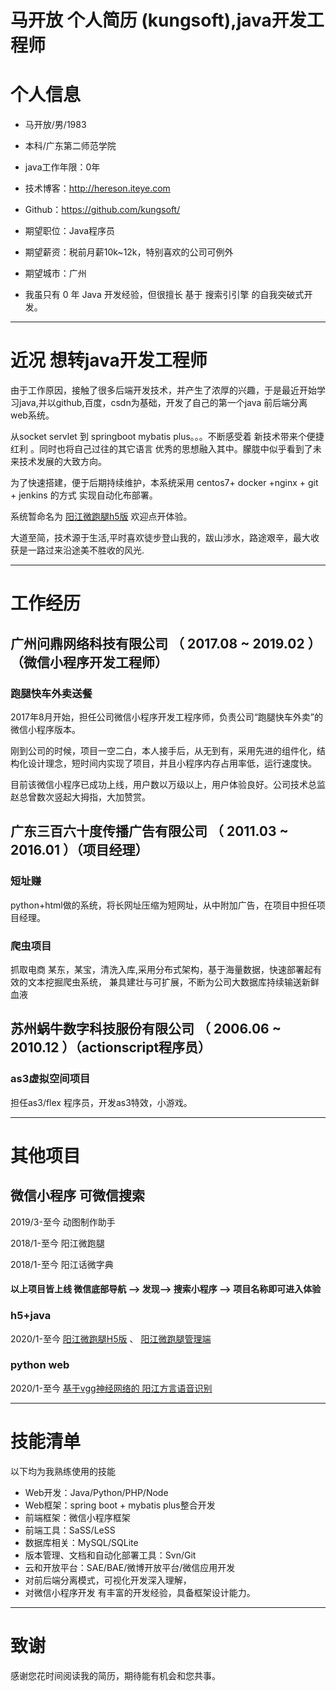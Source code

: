 # 马开放 个人简历 (kungsoft),java开发工程师

# 个人信息

 - 马开放/男/1983 
 - 本科/广东第二师范学院 
 - java工作年限：0年
 - 技术博客：http://hereson.iteye.com 
 - Github：https://github.com/kungsoft/

 - 期望职位：Java程序员
 - 期望薪资：税前月薪10k~12k，特别喜欢的公司可例外
 - 期望城市：广州
 - 我虽只有 0 年 Java 开发经验，但很擅长 基于 搜索引引擎 的自我突破式开发。

---
# 近况 想转java开发工程师
由于工作原因，接触了很多后端开发技术，并产生了浓厚的兴趣，于是最近开始学习java,并以github,百度，csdn为基础，开发了自己的第一个java 前后端分离 web系统。   

从socket servlet 到 springboot mybatis plus。。。不断感受着 新技术带来个便捷红利 。同时也将自己过往的其它语言 优秀的思想融入其中。朦胧中似乎看到了未来技术发展的大致方向。

为了快速搭建，便于后期持续维护，本系统采用 centos7+ docker +nginx + git + jenkins 的方式 实现自动化布部署。  

系统暂命名为 [阳江微跑腿h5版](http://www.yjfeng.com/h5) 欢迎点开体验。  

大道至简，技术源于生活,平时喜欢徒步登山我的，跋山涉水，路途艰辛，最大收获是一路过来沿途美不胜收的风光.

---
# 工作经历


## 广州问鼎网络科技有限公司 （ 2017.08 ~ 2019.02 ）（微信小程序开发工程师）

### 跑腿快车外卖送餐 

2017年8月开始，担任公司微信小程序开发工程序师，负责公司“跑腿快车外卖”的微信小程序版本。  

刚到公司的时候，项目一空二白，本人接手后，从无到有，采用先进的组件化，结构化设计理念，短时间内实现了项目，并且小程序内存占用率低，运行速度快。  

目前该微信小程序已成功上线，用户数以万级以上，用户体验良好。公司技术总监赵总曾数次竖起大拇指，大加赞赏。

## 广东三百六十度传播广告有限公司 （ 2011.03 ~ 2016.01 ）（项目经理）

### 短址赚 
python+html做的系统，将长网址压缩为短网址，从中附加广告，在项目中担任项目经理。

### 爬虫项目 
抓取电商 某东，某宝，清洗入库,采用分布式架构，基于海量数据，快速部署起有效的文本挖掘爬虫系统，
兼具建壮与可扩展，不断为公司大数据库持续输送新鲜血液

## 苏州蜗牛数字科技服份有限公司 （ 2006.06 ~ 2010.12 ）（actionscript程序员）

### as3虚拟空间项目 
担任as3/flex 程序员，开发as3特效，小游戏。

---
# 其他项目

## 微信小程序 可微信搜索
2019/3-至今 动图制作助手

2018/1-至今 阳江微跑腿

2018/1-至今 阳江话微字典


#### 以上项目皆上线 微信底部导航 --> 发现--> 搜索小程序 --> 项目名称即可进入体验

### h5+java

2020/1-至今 [阳江微跑腿H5版](http://www.yjfeng.com/h5) 、 [阳江微跑腿管理端](http://www.yjfen.com/de)

### python web
2020/1-至今 [基于vgg神经网络的 阳江方言语音识别](https://yjv.yjfeng.com)

---

# 技能清单
以下均为我熟练使用的技能

- Web开发：Java/Python/PHP/Node
- Web框架：spring boot + mybatis plus整合开发
- 前端框架：微信小程序框架
- 前端工具：SaSS/LeSS
- 数据库相关：MySQL/SQLite
- 版本管理、文档和自动化部署工具：Svn/Git
- 云和开放平台：SAE/BAE/微博开放平台/微信应用开发
- 对前后端分离模式，可视化开发深入理解，
- 对微信小程序开发 有丰富的开发经验，具备框架设计能力。

---

# 致谢
感谢您花时间阅读我的简历，期待能有机会和您共事。
